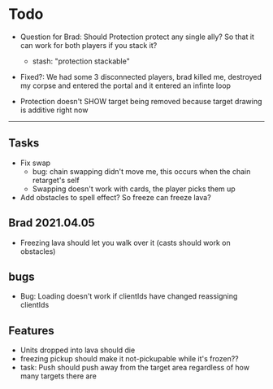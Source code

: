 # Todo

- Question for Brad: Should Protection protect any single ally? So that it can work for both players if you stack it?

  - stash: "protection stackable"

- Fixed?: We had some 3 disconnected players, brad killed me, destroyed my corpse and entered the portal and it entered an infinte loop
- Protection doesn't SHOW target being removed because target drawing is additive right now

---

## Tasks

- Fix swap
  - bug: chain swapping didn't move me, this occurs when the chain retarget's self
  - Swapping doesn't work with cards, the player picks them up
- Add obstacles to spell effect? So freeze can freeze lava?

## Brad 2021.04.05

- Freezing lava should let you walk over it (casts should work on obstacles)

## bugs

- Bug: Loading doesn't work if clientIds have changed reassigning clientIds

## Features

- Units dropped into lava should die
- freezing pickup should make it not-pickupable while it's frozen??
- task: Push should push away from the target area regardless of how many targets there are
